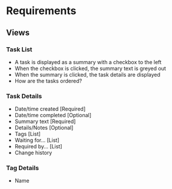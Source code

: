 # Requirements

## Views

### Task List

* A task is displayed as a summary with a checkbox to the left
* When the checkbox is clicked, the summary text is greyed out 
* When the summary is clicked, the task details are displayed
* How are the tasks ordered?

### Task Details

* Date/time created [Required]
* Date/time completed [Optional]
* Summary text [Required]
* Details/Notes [Optional]
* Tags [List]
* Waiting for... [List]
* Required by... [List]
* Change history

### Tag Details

* Name
